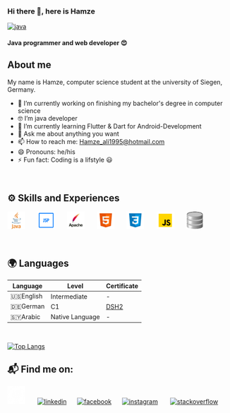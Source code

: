 
### Hi there 👋, here is Hamze

[<img src='https://media.giphy.com/media/xUA7bdpLxQhsSQdyog/giphy.gif' alt='java'>](https://github.com/hamzeali)

#### Java programmer and web developer :heart_eyes:
## About me
My name is Hamze, computer science student at the university of Siegen, Germany. 


- 🔭 I’m currently working on finishing my bachelor's degree in computer science
- :nerd_face: I’m java developer
- 🌱 I’m currently learning Flutter & Dart for Android-Development 
- 💬 Ask me about anything you want
- 📫 How to reach me: Hamze_ali1995@hotmail.com 
- 😄 Pronouns: he/his 
- ⚡ Fun fact: Coding is a lifstyle :smiley:

<br>

## :gear:  Skills and Experiences 

  [<img src='https://github.com/Hamzeali/Hamzeali/blob/main/git_images/java.png' alt='java' height='40'>](https://github.com/hamzeali) &nbsp; &nbsp; &nbsp;
  [<img src='https://github.com/Hamzeali/Hamzeali/blob/main/git_images/jsp.png' alt='jsp' height='40'>](https://github.com/hamzeali) &nbsp; &nbsp; &nbsp;
  [<img src='https://github.com/Hamzeali/Hamzeali/blob/main/git_images/apache.png' alt='apache' height='40'>](https://github.com/hamzeali) &nbsp; &nbsp; &nbsp;
  [<img src='https://github.com/Hamzeali/Hamzeali/blob/main/git_images/html.png' alt='html' height='40'>](https://github.com/hamzeali) &nbsp; &nbsp; &nbsp;
  [<img src='https://github.com/Hamzeali/Hamzeali/blob/main/git_images/css.png' alt='css' height='40'>](https://github.com/hamzeali) &nbsp; &nbsp; &nbsp;
  [<img src='https://github.com/Hamzeali/hamzeali/blob/main/git_images/javascript.png' alt='javascript' height='40'>](https://github.com/hamzeali) &nbsp; &nbsp; &nbsp;
  [<img src='https://github.com/Hamzeali/Hamzeali/blob/main/git_images/sqlite.png' alt='sqlite' height='40'>](https://github.com/hamzeali) 
  
  <br>
  
## :earth_africa: Languages

|Language          |Level                          |Certificate                         |
|------------------|-------------------------------|------------------------------------|
|🇺🇸English         |Intermediate                   |-                                   |
|🇩🇪German          |C1                             |[DSH2](https://www.dsh-germany.com/)|
|🇸🇾Arabic          |Native Language                |-                                   |

<br>

[![Top Langs](https://github-readme-stats.vercel.app/api/top-langs/?username=hamzeali&theme=dark)](https://github.com/hamzeali/)
 

## :mailbox_with_mail: Find me on:

[<img src='https://github.com/Hamzeali/hamzeali/blob/main/git_images/github-white.png' alt='github' height='40'>](https://github.com/hamzeali) &nbsp; &nbsp; &nbsp; [<img src='https://camo.githubusercontent.com/665dac6a71574988ad9e5cda9a9ce5fa664e4ae157b26e6178b2131a4f8fdf29/68747470733a2f2f7777772e6e696365706e672e636f6d2f706e672f66756c6c2f3931362d393136323736345f646f776e6c6f61642d69636f6e2d6c696e6b6564696e2d7376672d6570732d706e672d7073642d61692e706e67' alt='linkedin' height='40'>](https://www.linkedin.com/in/hamze-ali-65b000207/)&nbsp; &nbsp; &nbsp;  [<img src='https://camo.githubusercontent.com/c5af8c582fb2aea49d307b7e5708bd7d201efbcac10050299e7e925029d7c94c/68747470733a2f2f75706c6f61642e77696b696d656469612e6f72672f77696b6970656469612f636f6d6d6f6e732f632f63322f465f69636f6e2e737667' alt='facebook' height='40'>](https://www.facebook.com/hamzah.ali.5201)&nbsp; &nbsp; &nbsp;  [<img src='https://camo.githubusercontent.com/08223f7774c392785afa150e66ac5045f7c8969c4d4d2e7fdfeddd29f0ff447c/68747470733a2f2f63646e2e776f726c64766563746f726c6f676f2e636f6d2f6c6f676f732f696e7374616772616d2d323031362e737667' alt='instagram' height='40'>](https://www.instagram.com/hamzahali220/) &nbsp; &nbsp; &nbsp; [<img src='https://camo.githubusercontent.com/54b404409b6fe7e235adae660d5aacd44f40c465574dd82d76d5cb40b5106786/68747470733a2f2f63646e2e69636f6e73636f75742e636f6d2f69636f6e2f667265652f706e672d3235362f737461636b6f766572666c6f772d323735323036352d323238343838322e706e67' alt='stackoverflow' height='40'>](https://stackoverflow.com/users/6009908/h-ali)
